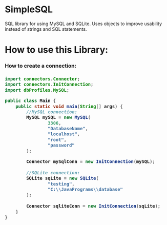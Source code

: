 # SimpleSQL
SQL library for using MySQL and SQLite. Uses objects to improve usability instead of strings and SQL statements.

# How to use this Library:

<h3>How to create a connection:<h3/>

```java
import connectors.Connector;
import connectors.InitConnection;
import dbProfiles.MySQL;

public class Main {
    public static void main(String[] args) {
        //MySQL connection:
        MySQL mySQL = new MySQL(
                3306,
                "DatabaseName",
                "localhost",
                "root",
                "password"
        );

        Connector mySqlConn = new InitConnection(mySQL);
        
        //SQLite connection:
        SQLite sqLite = new SQLite(
                "testing",
                "C:\\JavaPrograms\\database"
        );
        
        Connector sqliteConn = new InitConnection(sqLite);
    }
}
```